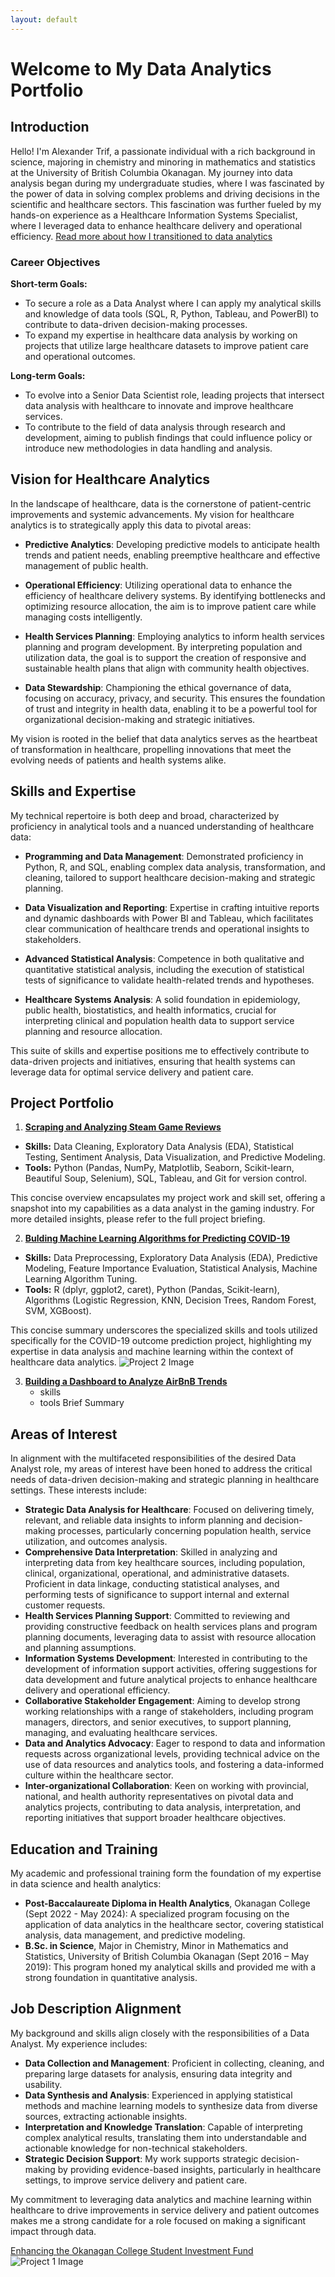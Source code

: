 ```yaml
---
layout: default
---
```


# Welcome to My Data Analytics Portfolio

## Introduction

Hello! I'm Alexander Trif, a passionate individual with a rich background in science, majoring in chemistry and minoring in mathematics and statistics at the University of British Columbia Okanagan. My journey into data analysis began during my undergraduate studies, where I was fascinated by the power of data in solving complex problems and driving decisions in the scientific and healthcare sectors. This fascination was further fueled by my hands-on experience as a Healthcare Information Systems Specialist, where I leveraged data to enhance healthcare delivery and operational efficiency. [Read more about how I transitioned to data analytics](why_data.md)

### Career Objectives

**Short-term Goals:**
- To secure a role as a Data Analyst where I can apply my analytical skills and knowledge of data tools (SQL, R, Python, Tableau, and PowerBI) to contribute to data-driven decision-making processes.
- To expand my expertise in healthcare data analysis by working on projects that utilize large healthcare datasets to improve patient care and operational outcomes.

**Long-term Goals:**
- To evolve into a Senior Data Scientist role, leading projects that intersect data analysis with healthcare to innovate and improve healthcare services.
- To contribute to the field of data analysis through research and development, aiming to publish findings that could influence policy or introduce new methodologies in data handling and analysis.

## Vision for Healthcare Analytics

In the landscape of healthcare, data is the cornerstone of patient-centric improvements and systemic advancements. My vision for healthcare analytics is to strategically apply this data to pivotal areas:

- **Predictive Analytics**: Developing predictive models to anticipate health trends and patient needs, enabling preemptive healthcare and effective management of public health.

- **Operational Efficiency**: Utilizing operational data to enhance the efficiency of healthcare delivery systems. By identifying bottlenecks and optimizing resource allocation, the aim is to improve patient care while managing costs intelligently.

- **Health Services Planning**: Employing analytics to inform health services planning and program development. By interpreting population and utilization data, the goal is to support the creation of responsive and sustainable health plans that align with community health objectives.

- **Data Stewardship**: Championing the ethical governance of data, focusing on accuracy, privacy, and security. This ensures the foundation of trust and integrity in health data, enabling it to be a powerful tool for organizational decision-making and strategic initiatives.

My vision is rooted in the belief that data analytics serves as the heartbeat of transformation in healthcare, propelling innovations that meet the evolving needs of patients and health systems alike.

## Skills and Expertise

My technical repertoire is both deep and broad, characterized by proficiency in analytical tools and a nuanced understanding of healthcare data:

- **Programming and Data Management**: Demonstrated proficiency in Python, R, and SQL, enabling complex data analysis, transformation, and cleaning, tailored to support healthcare decision-making and strategic planning.

- **Data Visualization and Reporting**: Expertise in crafting intuitive reports and dynamic dashboards with Power BI and Tableau, which facilitates clear communication of healthcare trends and operational insights to stakeholders.

- **Advanced Statistical Analysis**: Competence in both qualitative and quantitative statistical analysis, including the execution of statistical tests of significance to validate health-related trends and hypotheses.

- **Healthcare Systems Analysis**: A solid foundation in epidemiology, public health, biostatistics, and health informatics, crucial for interpreting clinical and population health data to support service planning and resource allocation.

This suite of skills and expertise positions me to effectively contribute to data-driven projects and initiatives, ensuring that health systems can leverage data for optimal service delivery and patient care.


## Project Portfolio

1. **[Scraping and Analyzing Steam Game Reviews](project_1.md)**

- **Skills:** Data Cleaning, Exploratory Data Analysis (EDA), Statistical Testing, Sentiment Analysis, Data Visualization, and Predictive Modeling.
- **Tools:** Python (Pandas, NumPy, Matplotlib, Seaborn, Scikit-learn, Beautiful Soup, Selenium), SQL, Tableau, and Git for version control.

This concise overview encapsulates my project work and skill set, offering a snapshot into my capabilities as a data analyst in the gaming industry. For more detailed insights, please refer to the full project briefing.

2. **[Bulding Machine Learning Algorithms for Predicting COVID-19](project_2.md)**
   
- **Skills:** Data Preprocessing, Exploratory Data Analysis (EDA), Predictive Modeling, Feature Importance Evaluation, Statistical Analysis, Machine Learning Algorithm Tuning.
- **Tools:** R (dplyr, ggplot2, caret), Python (Pandas, Scikit-learn), Algorithms (Logistic Regression, KNN, Decision Trees, Random Forest, SVM, XGBoost).

This concise summary underscores the specialized skills and tools utilized specifically for the COVID-19 outcome prediction project, highlighting my expertise in data analysis and machine learning within the context of healthcare data analytics.
 ![Project 2 Image](/assets/img/covid-proj.png)

3. **[Building a Dashboard to Analyze AirBnB Trends](project_3.md)**
   - skills
   - tools
Brief Summary

## Areas of Interest

In alignment with the multifaceted responsibilities of the desired Data Analyst role, my areas of interest have been honed to address the critical needs of data-driven decision-making and strategic planning in healthcare settings. These interests include:

- **Strategic Data Analysis for Healthcare**: Focused on delivering timely, relevant, and reliable data insights to inform planning and decision-making processes, particularly concerning population health, service utilization, and outcomes analysis.
- **Comprehensive Data Interpretation**: Skilled in analyzing and interpreting data from key healthcare sources, including population, clinical, organizational, operational, and administrative datasets. Proficient in data linkage, conducting statistical analyses, and performing tests of significance to support internal and external customer requests.
- **Health Services Planning Support**: Committed to reviewing and providing constructive feedback on health services plans and program planning documents, leveraging data to assist with resource allocation and planning assumptions.
- **Information Systems Development**: Interested in contributing to the development of information support activities, offering suggestions for data development and future analytical projects to enhance healthcare delivery and operational efficiency.
- **Collaborative Stakeholder Engagement**: Aiming to develop strong working relationships with a range of stakeholders, including program managers, directors, and senior executives, to support planning, managing, and evaluating healthcare services.
- **Data and Analytics Advocacy**: Eager to respond to data and information requests across organizational levels, providing technical advice on the use of data resources and analytics tools, and fostering a data-informed culture within the healthcare sector.
- **Inter-organizational Collaboration**: Keen on working with provincial, national, and health authority representatives on pivotal data and analytics projects, contributing to data analysis, interpretation, and reporting initiatives that support broader healthcare objectives.


## Education and Training

My academic and professional training form the foundation of my expertise in data science and health analytics:

- **Post-Baccalaureate Diploma in Health Analytics**, Okanagan College (Sept 2022 - May 2024): A specialized program focusing on the application of data analytics in the healthcare sector, covering statistical analysis, data management, and predictive modeling.
- **B.Sc. in Science**, Major in Chemistry, Minor in Mathematics and Statistics, University of British Columbia Okanagan (Sept 2016 – May 2019): This program honed my analytical skills and provided me with a strong foundation in quantitative analysis.


## Job Description Alignment

My background and skills align closely with the responsibilities of a Data Analyst. My experience includes:

- **Data Collection and Management**: Proficient in collecting, cleaning, and preparing large datasets for analysis, ensuring data integrity and usability.
- **Data Synthesis and Analysis**: Experienced in applying statistical methods and machine learning models to synthesize data from diverse sources, extracting actionable insights.
- **Interpretation and Knowledge Translation**: Capable of interpreting complex analytical results, translating them into understandable and actionable knowledge for non-technical stakeholders.
- **Strategic Decision Support**: My work supports strategic decision-making by providing evidence-based insights, particularly in healthcare settings, to improve service delivery and patient care.

My commitment to leveraging data analytics and machine learning within healthcare to drive improvements in service delivery and patient outcomes makes me a strong candidate for a role focused on making a significant impact through data.



[Enhancing the Okanagan College Student Investment Fund](#)
![Project 1 Image]()




